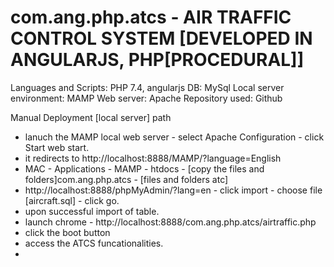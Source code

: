 # com.ang.php.atcs - AIR TRAFFIC CONTROL SYSTEM [DEVELOPED IN ANGULARJS, PHP[PROCEDURAL]]
Languages and Scripts: PHP 7.4, angularjs
DB: MySql
Local server environment: MAMP
Web server: Apache
Repository used: Github

Manual Deployment [local server] path
  - lanuch the MAMP local web server - select Apache Configuration - click Start web start.
  - it redirects to http://localhost:8888/MAMP/?language=English
  - MAC - Applications - MAMP - htdocs - [copy the files and folders]com.ang.php.atcs - [files and folders atc]
  - http://localhost:8888/phpMyAdmin/?lang=en - click import - choose file [aircraft.sql] - click go.
  - upon successful import of table.
  - launch chrome - http://localhost:8888/com.ang.php.atcs/airtraffic.php
  - click the boot button
  - access the ATCS funcationalities.
  -
  
  
